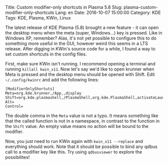 Title: Custom modifier-only shortcuts in Plasma 5.8
Slug: plasma-custom-modifier-only-shortcuts
Lang: en
Date: 2016-10-07 15:00:00
Category: KDE
Tags: KDE, Plasma, KWin, Linux

The latest release of KDE Plasma (5.8) brought a new feature - it can open the 
desktop menu when the meta (super, Windows...) key is pressed. Like in Windows 
XP, remember? Alas, it's not yet possible to configure this to do something more 
useful in the GUI, however weird this seems in a LTS release. After digging in 
KWin's source code for a while, I found a way to set custom shortcuts in the 
config files.

First, make sure KWin isn't running. I recommend opening a terminal and running 
`killall kwin_x11`. Now let's say we'd like to open krunner when Meta is pressed 
and the desktop menu should be opened with Shift. Edit `~/.config/kwinrc` and 
add the following lines:

~~~~~~~~~~~~~~~~~~
[ModifierOnlyShortuts]
Meta=org.kde.krunner,/App,,display
Shift=org.kde.plasmashell,/PlasmaShell,org.kde.PlasmaShell,activateLauncherMenu
Alt=
Control=
~~~~~~~~~~~~~~~~~~

The double comma in the `Meta` value is not a typo. It means something like that 
the called function is not in a namespace, in contrast to the function in the 
`Shift` value. An empty value means no action will be bound to the modifier.

Now, you just need to run KWin again with `kwin_x11 --replace` and everything 
should work. Note that it should be possible to bind any qdbus call to a 
modifier key like this. Try using `qdbusviewer` to explore the possibilites!
